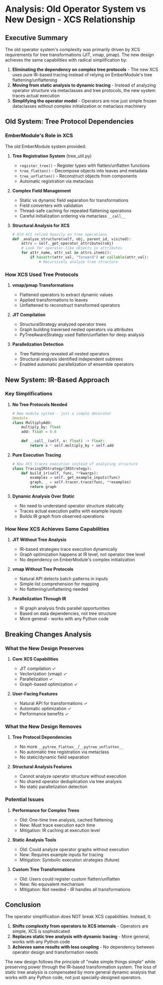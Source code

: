 # Analysis: Old Operator System vs New Design - XCS Relationship

## Executive Summary

The old operator system's complexity was primarily driven by XCS requirements for tree transformations (JIT, vmap, pmap). The new design achieves the same capabilities with radical simplification by:

1. **Eliminating the dependency on complex tree protocols** - The new XCS uses pure IR-based tracing instead of relying on EmberModule's tree flattening/unflattening
2. **Moving from static analysis to dynamic tracing** - Instead of analyzing operator structure via metaclasses and tree protocols, the new system traces actual execution
3. **Simplifying the operator model** - Operators are now just simple frozen dataclasses without complex initialization or metaclass machinery

## Old System: Tree Protocol Dependencies

### EmberModule's Role in XCS
The old EmberModule system provided:

1. **Tree Registration System** (tree_util.py)
   - `register_tree()` - Register types with flatten/unflatten functions
   - `tree_flatten()` - Decompose objects into leaves and metadata
   - `tree_unflatten()` - Reconstruct objects from components
   - Automatic registration via metaclass

2. **Complex Field Management**
   - Static vs dynamic field separation for transformations
   - Field converters with validation
   - Thread-safe caching for repeated flattening operations
   - Careful initialization ordering via metaclass `__call__`

3. **Structural Analysis for XCS**
   ```python
   # Old XCS relied heavily on tree operations
   def _analyze_structure(self, obj, parent_id, visited):
       attrs = self._get_operator_attributes(obj)
       # Look for operator-like objects in attributes
       for attr_name, attr_val in attrs.items():
           if hasattr(attr_val, "forward") or callable(attr_val):
               # Recursively analyze tree structure
   ```

### How XCS Used Tree Protocols

1. **vmap/pmap Transformations**
   - Flattened operators to extract dynamic values
   - Applied transformations to leaves
   - Unflattened to reconstruct transformed operators

2. **JIT Compilation**
   - StructuralStrategy analyzed operator trees
   - Graph building traversed nested operators via attributes
   - PyTreeAwareStrategy used flatten/unflatten for deep analysis

3. **Parallelization Detection**
   - Tree flattening revealed all nested operators
   - Structural analysis identified independent subtrees
   - Enabled automatic parallelization of ensemble operators

## New System: IR-Based Approach

### Key Simplifications

1. **No Tree Protocols Needed**
   ```python
   # New module system - just a simple decorator
   @module
   class MultiplyAdd:
       multiply_by: float
       add: float = 0.0
       
       def __call__(self, x: float) -> float:
           return x * self.multiply_by + self.add
   ```

2. **Pure Execution Tracing**
   ```python
   # New XCS traces execution instead of analyzing structure
   class TracingIRStrategy(IRStrategy):
       def build_ir(self, func, **kwargs):
           examples = self._get_example_inputs(func)
           graph, _ = self.tracer.trace(func, **examples)
           return graph
   ```

3. **Dynamic Analysis Over Static**
   - No need to understand operator structure statically
   - Traces actual execution paths with example inputs
   - Builds IR graph from observed operations

### How New XCS Achieves Same Capabilities

1. **JIT Without Tree Analysis**
   - IR-based strategies trace execution dynamically
   - Graph optimization happens at IR level, not operator tree level
   - No dependency on EmberModule's complex initialization

2. **vmap Without Tree Protocols**
   - Natural API detects batch patterns in inputs
   - Simple list comprehension for mapping
   - No flattening/unflattening needed

3. **Parallelization Through IR**
   - IR graph analysis finds parallel opportunities
   - Based on data dependencies, not tree structure
   - More general - works with any Python code

## Breaking Changes Analysis

### What the New Design Preserves

1. **Core XCS Capabilities**
   - JIT compilation ✓
   - Vectorization (vmap) ✓
   - Parallelization ✓
   - Graph-based optimization ✓

2. **User-Facing Features**
   - Natural API for transformations ✓
   - Automatic optimization ✓
   - Performance benefits ✓

### What the New Design Removes

1. **Tree Protocol Dependencies**
   - No more `__pytree_flatten__`/`__pytree_unflatten__`
   - No automatic tree registration via metaclass
   - No static/dynamic field separation

2. **Structural Analysis Features**
   - Cannot analyze operator structure without execution
   - No shared operator deduplication via tree analysis
   - No static parallelization detection

### Potential Issues

1. **Performance for Complex Trees**
   - Old: One-time tree analysis, cached flattening
   - New: Must trace execution each time
   - Mitigation: IR caching at execution level

2. **Static Analysis Tools**
   - Old: Could analyze operator graphs without execution
   - New: Requires example inputs for tracing
   - Mitigation: Symbolic execution strategies (future)

3. **Custom Tree Transformations**
   - Old: Users could register custom flatten/unflatten
   - New: No equivalent mechanism
   - Mitigation: Not needed - IR handles all transformations

## Conclusion

The operator simplification does NOT break XCS capabilities. Instead, it:

1. **Shifts complexity from operators to XCS internals** - Operators are simple, XCS is sophisticated
2. **Replaces static tree analysis with dynamic tracing** - More general, works with any Python code
3. **Achieves same results with less coupling** - No dependency between operator design and transformation needs

The new design follows the principle of "make simple things simple" while preserving power through the IR-based transformation system. The loss of static tree analysis is compensated by more general dynamic analysis that works with any Python code, not just specially-designed operators.